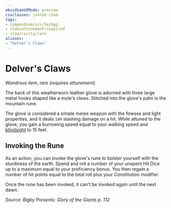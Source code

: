 ```yaml
---
obsidianUIMode: preview
cssclasses: json5e-item
tags:
- compendium/src/5e/bgg
- item/attunement/required
- item/rarity/rare
aliases: 
- "Delver's Claws"
---
```

# Delver's Claws
*Wondrous item, rare (requires attunement)*  


The back of this weatherworn leather glove is adorned with three large metal hooks shaped like a mole's claws. Stitched into the glove's palm is the mountain rune.

The glove is considered a simple melee weapon with the finesse and light properties, and it deals `1d4` slashing damage on a hit. While attuned to the glove, you gain a burrowing speed equal to your walking speed and [blindsight](Mechanics/Rules/senses.md#Blindsight) to 15 feet.

## Invoking the Rune

As an action, you can invoke the glove's rune to bolster yourself with the sturdiness of the earth. Spend and roll a number of your unspent Hit Dice up to a maximum equal to your proficiency bonus. You then regain a number of hit points equal to the total roll plus your Constitution modifier.

Once the rune has been invoked, it can't be invoked again until the next dawn.

*Source: Bigby Presents: Glory of the Giants p. 112*